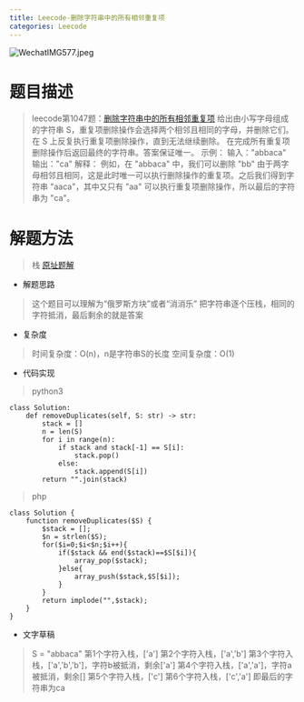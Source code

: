 ```yaml
---
title: Leecode-删除字符串中的所有相邻重复项
categories: Leecode
---
```


![WechatIMG577.jpeg](https://upload-images.jianshu.io/upload_images/15325592-d1515a0c4ac8adf8.jpeg?imageMogr2/auto-orient/strip%7CimageView2/2/w/1240)
<!-- more -->

#  题目描述

> leecode第1047题：[删除字符串中的所有相邻重复项](https://leetcode-cn.com/problems/remove-all-adjacent-duplicates-in-string/)
给出由小写字母组成的字符串 S，重复项删除操作会选择两个相邻且相同的字母，并删除它们。
在 S 上反复执行重复项删除操作，直到无法继续删除。
在完成所有重复项删除操作后返回最终的字符串。答案保证唯一。
示例：
输入："abbaca"
输出："ca"
解释：
例如，在 "abbaca" 中，我们可以删除 "bb" 由于两字母相邻且相同，这是此时唯一可以执行删除操作的重复项。之后我们得到字符串 "aaca"，其中又只有 "aa" 可以执行重复项删除操作，所以最后的字符串为 "ca"。

#  解题方法

> 栈
[原址题解](https://leetcode-cn.com/problems/remove-all-adjacent-duplicates-in-string/solution/shan-chu-zi-fu-chuan-zhong-de-suo-you-xi-vshc/)

- 解题思路

> 这个题目可以理解为“俄罗斯方块”或者“消消乐”
把字符串逐个压栈，相同的字符抵消，最后剩余的就是答案

- 复杂度

> 时间复杂度：O(n)，n是字符串S的长度
空间复杂度：O(1)

- 代码实现

> python3

```
class Solution:
    def removeDuplicates(self, S: str) -> str:
        stack = []
        n = len(S)
        for i in range(n):
            if stack and stack[-1] == S[i]:
                stack.pop()
            else:
                stack.append(S[i])
        return "".join(stack)
```

> php

```
class Solution {
    function removeDuplicates($S) {
        $stack = [];
        $n = strlen($S);
        for($i=0;$i<$n;$i++){
            if($stack && end($stack)==$S[$i]){
                array_pop($stack);
            }else{
                array_push($stack,$S[$i]);
            }
        }
        return implode("",$stack);
    }
}
```

- 文字草稿

> S = "abbaca"
第1个字符入栈，['a']
第2个字符入栈，['a','b']
第3个字符入栈，['a','b','b']，字符b被抵消，剩余['a']
第4个字符入栈，['a','a']，字符a被抵消，剩余[]
第5个字符入栈，['c']
第6个字符入栈，['c','a']
即最后的字符串为ca





